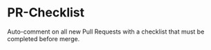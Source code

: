 # PR-Checklist
Auto-comment on all new Pull Requests with a checklist that must be completed before merge.
